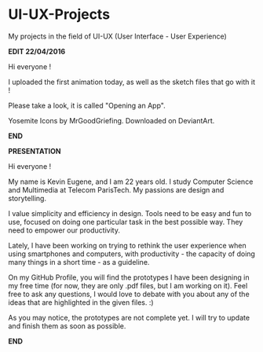 # UI-UX-Projects
My projects in the field of UI-UX (User Interface - User Experience)

****EDIT 22/04/2016****

Hi everyone ! 

I uploaded the first animation today, as well as the sketch files that go with it !

Please take a look, it is called "Opening an App".

Yosemite Icons by MrGoodGriefing. Downloaded on DeviantArt.

****END****

****PRESENTATION****

Hi everyone ! 

My name is Kevin Eugene, and I am 22 years old. I study Computer Science and Multimedia at Telecom ParisTech. My passions are design and storytelling.

I value simplicity and efficiency in design. Tools need to be easy and fun to use, focused on doing one particular task in the best possible way. They need to empower our productivity.

Lately, I have been working on trying to rethink the user experience when using smartphones and computers, with productivity - the capacity of doing many things in a short time - as a guideline.

On my GitHub Profile, you will find the prototypes I have been designing in my free time (for now, they are only .pdf files, but I am working on it). Feel free to ask any questions, I would love to debate with you about any of the ideas that are highlighted in the given files. :)

As you may notice, the prototypes are not complete yet. I will try to update and finish them as soon as possible.

****END****
